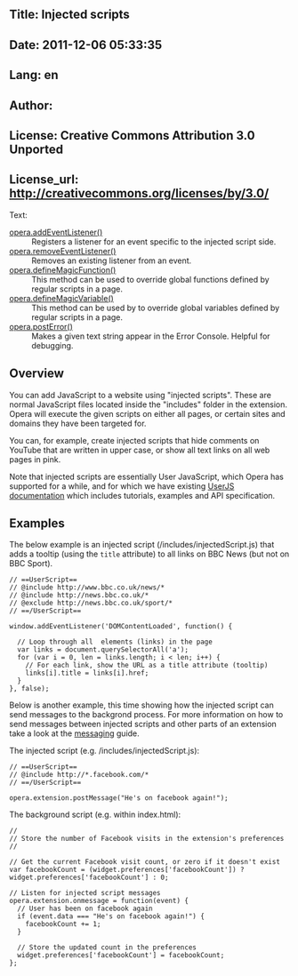 Title: Injected scripts
----
Date: 2011-12-06 05:33:35
----
Lang: en
----
Author: 
----
License: Creative Commons Attribution 3.0 Unported
----
License_url: http://creativecommons.org/licenses/by/3.0/
----
Text:

<dl class="apicontents">
   <dt><a href="/articles/view/extensions-api-opera-addEventListener">opera.addEventListener()</a></dt>
   <dd>Registers a listener for an event specific to the injected script side.</dd>
   
   <dt><a href="/articles/view/extensions-api-opera-removeEventListener">opera.removeEventListener()</a></dt>
   <dd>Removes an existing listener from an event.</dd>
   
   <dt><a href="/articles/view/extensions-api-opera-defineMagicFunction">opera.defineMagicFunction()</a></dt>
   <dd>This method can be used to override global functions defined by regular scripts in a page.</dd>
   
   <dt><a href="/articles/view/extensions-api-opera-defineMagicVariable">opera.defineMagicVariable()</a></dt>
   <dd>This method can be used by to override global variables defined by regular scripts in a page.</dd>
   
   <dt><a href="/articles/view/extensions-api-opera-postError">opera.postError()</a></dt>
   <dd>Makes a given text string appear in the Error Console. Helpful for debugging.</dd>
</dl>


<h2>Overview</h2>

<p>You can add JavaScript to a website using &quot;injected scripts&quot;. These are normal JavaScript files located inside the &quot;includes&quot; folder in the extension. Opera will execute the given scripts on either all pages, or certain sites and domains they have been targeted for.</p>

<p>You can, for example, create injected scripts that hide comments on YouTube that are written in upper case, or show all text links on all web pages in pink.</p>
    
<p class="clear separator">Note that injected scripts are essentially User JavaScript, which Opera has supported for a while, and for which we have existing <a href="http://www.opera.com/docs/userjs/">UserJS documentation</a> which includes tutorials, examples and API specification.</p>

<h2>Examples</h2>

<p>The below example is an injected script (/includes/injectedScript.js) that adds a tooltip (using the <code>title</code> attribute) to all links on BBC News (but not on BBC Sport).</p>

<pre><code>// ==UserScript==
// @include http://www.bbc.co.uk/news/*
// @include http://news.bbc.co.uk/*
// @exclude http://news.bbc.co.uk/sport/*
// ==/UserScript==

window.addEventListener(&#39;DOMContentLoaded&#39;, function() {
  
  // Loop through all  elements (links) in the page
  var links = document.querySelectorAll(&#39;a&#39;);
  for (var i = 0, len = links.length; i &lt; len; i++) {
    // For each link, show the URL as a title attribute (tooltip)
    links[i].title = links[i].href;
  }    
}, false);</code></pre>

<p>Below is another example, this time showing how the injected script can send messages to the backgrond process. For more information on how to send messages between injected scripts and other parts of an extension take a look at the <a href="/articles/view/extensions-api-messaging">messaging</a> guide.</p>

<p>The injected script (e.g. /includes/injectedScript.js):</p>

<pre><code>// ==UserScript==
// @include http://*.facebook.com/*
// ==/UserScript==

opera.extension.postMessage(&quot;He&#39;s on facebook again!&quot;);</code></pre>

<p>The background script (e.g. within index.html):</p>

<pre><code>//
// Store the number of Facebook visits in the extension&#39;s preferences
//

// Get the current Facebook visit count, or zero if it doesn&#39;t exist
var facebookCount = (widget.preferences[&#39;facebookCount&#39;]) ? widget.preferences[&#39;facebookCount&#39;] : 0;

// Listen for injected script messages 
opera.extension.onmessage = function(event) {
  // User has been on facebook again
  if (event.data === &quot;He&#39;s on facebook again!&quot;) {
    facebookCount += 1;
  }

  // Store the updated count in the preferences
  widget.preferences[&#39;facebookCount&#39;] = facebookCount;
};</code></pre>
